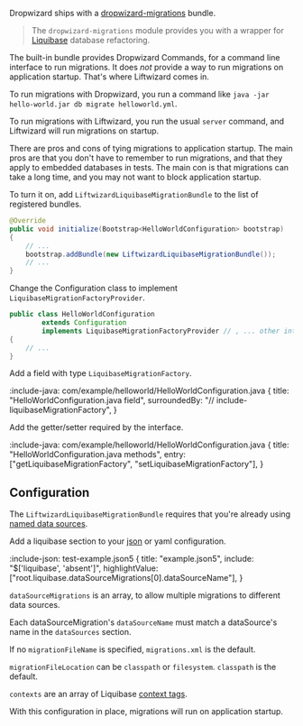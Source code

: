 Dropwizard ships with a [dropwizard-migrations](https://www.dropwizard.io/en/latest/manual/migrations.html) bundle.

> The `dropwizard-migrations` module provides you with a wrapper for [Liquibase](https://www.liquibase.org/) database refactoring.

The built-in bundle provides Dropwizard Commands, for a command line interface to run migrations. It does _not_ provide a way to run migrations on application startup. That's where Liftwizard comes in.

To run migrations with Dropwizard, you run a command like `java -jar hello-world.jar db migrate helloworld.yml`.

To run migrations with Liftwizard, you run the usual `server` command, and Liftwizard will run migrations on startup.

There are pros and cons of tying migrations to application startup. The main pros are that you don't have to remember to run migrations, and that they apply to embedded databases in tests. The main con is that migrations can take a long time, and you may not want to block application startup.

To turn it on, add `LiftwizardLiquibaseMigrationBundle` to the list of registered bundles.

```java {title: "HelloWorldApplication.initialize()"}
@Override
public void initialize(Bootstrap<HelloWorldConfiguration> bootstrap)
{
    // ...
    bootstrap.addBundle(new LiftwizardLiquibaseMigrationBundle());
    // ...
}
```

Change the Configuration class to implement `LiquibaseMigrationFactoryProvider`.

```java {title: "HelloWorldConfiguration.java"}
public class HelloWorldConfiguration
        extends Configuration
        implements LiquibaseMigrationFactoryProvider // , ... other interfaces
{
    // ...
}
```

Add a field with type `LiquibaseMigrationFactory`.

:include-java: com/example/helloworld/HelloWorldConfiguration.java {
title: "HelloWorldConfiguration.java field",
surroundedBy: "// include-liquibaseMigrationFactory",
}

Add the getter/setter required by the interface.

:include-java: com/example/helloworld/HelloWorldConfiguration.java {
title: "HelloWorldConfiguration.java methods",
entry: ["getLiquibaseMigrationFactory", "setLiquibaseMigrationFactory"],
}

## Configuration

The `LiftwizardLiquibaseMigrationBundle` requires that you're already using [named data sources](database/named-data-source).

Add a liquibase section to your [json](configuration/json5-configuration) or yaml configuration.

:include-json: test-example.json5 {
title: "example.json5",
include: "$['liquibase', 'absent']",
highlightValue: ["root.liquibase.dataSourceMigrations[0].dataSourceName"],
}

`dataSourceMigrations` is an array, to allow multiple migrations to different data sources.

Each dataSourceMigration's `dataSourceName` must match a dataSource's name in the `dataSources` section.

If no `migrationFileName` is specified, `migrations.xml` is the default.

`migrationFileLocation` can be `classpath` or `filesystem`. `classpath` is the default.

`contexts` are an array of Liquibase [context tags](https://docs.liquibase.com/concepts/changelogs/attributes/contexts.html).

With this configuration in place, migrations will run on application startup.
